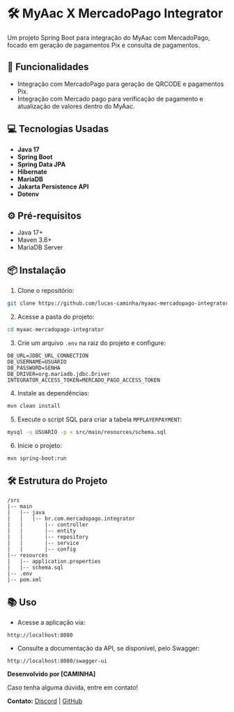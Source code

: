 # 🛠️ MyAac X MercadoPago Integrator

Um projeto Spring Boot para integração do MyAac com MercadoPago, focado em geração de pagamentos Pix e consulta de pagamentos.

## 🚀 Funcionalidades

- Integração com MercadoPago para geração de QRCODE e pagamentos Pix.
- Integração com Mercado pago para verificação de pagamento e atualização de valores dentro do MyAac.

## 💻 Tecnologias Usadas

- **Java 17**
- **Spring Boot**
- **Spring Data JPA**
- **Hibernate**
- **MariaDB**
- **Jakarta Persistence API**
- **Dotenv** 

## ⚙️ Pré-requisitos

- Java 17+
- Maven 3.6+
- MariaDB Server

## 📦 Instalação

1. Clone o repositório:
```bash
git clone https://github.com/lucas-caminha/myaac-mercadopago-integrator.git
```

2. Acesse a pasta do projeto:
```bash
cd myaac-mercadopago-integrator
```

3. Crie um arquivo `.env` na raiz do projeto e configure:
```plaintext
DB_URL=JDBC_URL_CONNECTION
DB_USERNAME=USUARIO
DB_PASSWORD=SENHA
DB_DRIVER=org.mariadb.jdbc.Driver
INTEGRATOR_ACCESS_TOKEN=MERCADO_PAGO_ACCESS_TOKEN
```

4. Instale as dependências:
```bash
mvn clean install
```

5. Execute o script SQL para criar a tabela `MPPLAYERPAYMENT`:
```bash
mysql -u USUARIO -p < src/main/resources/schema.sql
```

6. Inicie o projeto:
```bash
mvn spring-boot:run
```

## 🛠️ Estrutura do Projeto
```
/src
|-- main
|   |-- java
|   |   |-- br.com.mercadopago.integrator
|   |       |-- controller
|   |       |-- entity
|   |       |-- repository
|   |       |-- service
|   |       |-- config
|-- resources
|   |-- application.properties
|   |-- schema.sql
|-- .env
|-- pom.xml
```

## 📚 Uso

- Acesse a aplicação via:
```
http://localhost:8080
```
- Consulte a documentação da API, se disponível, pelo Swagger:
```
http://localhost:8080/swagger-ui
```

**Desenvolvido por [CAMINHA]**

Caso tenha alguma dúvida, entre em contato!

**Contato:** [Discord](rulex.exe) | [GitHub](https://github.com/lucas-caminha)

